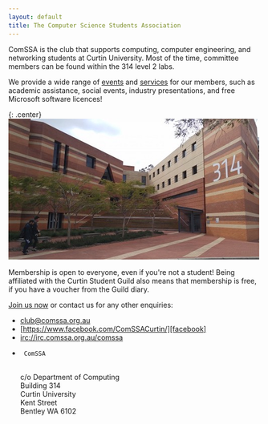 ```yaml
---
layout: default
title: The Computer Science Students Association
---
```


ComSSA is the club that supports computing, computer engineering, and networking
students at Curtin University. Most of the time, committee members can be found within the 314
level 2 labs.

We provide a wide range of [events] and [services] for our members, such as
academic assistance, social events, industry presentations, and free Microsoft
software licences!

[events]: /events/
[services]: /services/


{: .center}
![314 Building](./images/314.jpg)

Membership is open to everyone, even if you're not a student! Being affiliated
with the Curtin Student Guild also means that membership is free, if you have a
voucher from the Guild diary.

[Join us now][join] or contact us for any other enquiries:

  * [club@comssa.org.au][email]
  * [https://www.facebook.com/ComSSACurtin/][facebook]
  * [irc://irc.comssa.org.au/comssa][irc]
  *      ComSSA
    <br> c/o Department of Computing
    <br> Building 314
    <br> Curtin University
    <br> Kent Street
    <br> Bentley WA 6102

[join]: /join/
[email]: mailto:club@comssa.org.au
[facebook]: https://www.facebook.com/ComSSACurtin/
[irc]: irc://irc.comssa.org.au/comssa
